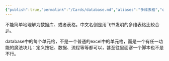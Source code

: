 ```yaml
---
{"publish":true,"permalink":"/Cards/database.md","aliases":"多维表格","created":"2025-07-10","modified":"2025-07-10","published":"2025-07-10T17:47:45.428+08:00","cssclasses":""}
---
```



不能简单地理解为数据库、或者表格。中文名倒是用飞书发明的多维表格比较合适。

database中的每个单元格，不是一个普通的excel中的单元格，而是一个有任一功能的魔法块儿：定义按钮、数据、流程等等都可以，甚至往里面塞一个脚本也不是不行。
